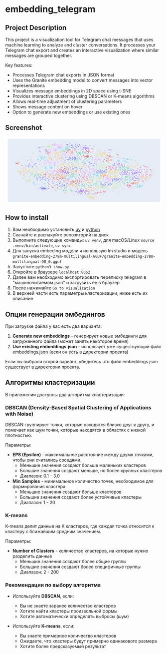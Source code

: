 # embedding_telegram

## Project Description

This project is a visualization tool for Telegram chat messages that uses machine learning to analyze and cluster conversations. It processes your Telegram chat export and creates an interactive visualization where similar messages are grouped together.

Key features:
- Processes Telegram chat exports in JSON format
- Uses the Granite embedding model to convert messages into vector representations
- Visualizes message embeddings in 2D space using t-SNE
- Provides interactive clustering using DBSCAN or K-means algorithms
- Allows real-time adjustment of clustering parameters
- Shows message content on hover
- Option to generate new embeddings or use existing ones

## Screenshot

![Visualization Example](screenshot.png)

## How to install 

1) Вам необходимо установить [uv](https://github.com/astral-sh/uv) и [python](https://www.python.org/)
2) Скачайте и распакуйте репозиторий на диск
3) Выполните следующие команды: `uv venv`, для macOS/Linux `source .venv/bin/activate`, `uv sync`
4) Для запуска embeding модели я использую lm studio и модель `granite-embedding-278m-multilingual-GGUF/granite-embedding-278m-multilingual-Q8_0.gguf`
4) Запустите `python3 show.py`
5) Откройте в браузере `localhost:8052`
6) Далее вам необходимо экспортировать переписку telegram в "машиночитаемом json" и загрузить ее в браузер
7) После нажимайте `Go to visualization`
8) В верхней части есть параметры кластеризации, ниже есть их описание 

## Опции генерации эмбедингов

При загрузке файла у вас есть два варианта:
1. **Generate new embeddings** - генерирует новые эмбединги для загруженного файла (может занять некоторое время)
2. **Use existing embeddings.json** - использует уже существующий файл embeddings.json (если он есть в директории проекта)

Если вы выбрали второй вариант, убедитесь что файл embeddings.json существует в директории проекта.

## Алгоритмы кластеризации

В приложении доступны два алгоритма кластеризации:

### DBSCAN (Density-Based Spatial Clustering of Applications with Noise)

DBSCAN группирует точки, которые находятся близко друг к другу, и помечает как шум точки, которые находятся в областях с низкой плотностью.

Параметры:
- **EPS (Epsilon)** - максимальное расстояние между двумя точками, чтобы они считались соседями. 
  - Меньшие значения создают больше маленьких кластеров
  - Большие значения создают меньше, но более крупных кластеров
  - Диапазон: 0.1 - 3.0
- **Min Samples** - минимальное количество точек, необходимое для формирования кластера
  - Меньшие значения создают больше кластеров
  - Большие значения создают более устойчивые кластеры
  - Диапазон: 1 - 20

### K-means

K-means делит данные на K кластеров, где каждая точка относится к кластеру с ближайшим средним значением.

Параметры:
- **Number of Clusters** - количество кластеров, на которые нужно разделить данные
  - Меньшие значения создают более общие группы
  - Большие значения создают более специфичные группы
  - Диапазон: 2 - 200

### Рекомендации по выбору алгоритма

- Используйте **DBSCAN**, если:
  - Вы не знаете заранее количество кластеров
  - Хотите найти кластеры произвольной формы
  - Хотите автоматически определять выбросы (шум)

- Используйте **K-means**, если:
  - Вы знаете примерное количество кластеров
  - Ожидаете, что кластеры будут примерно одинакового размера
  - Хотите более предсказуемый результат

